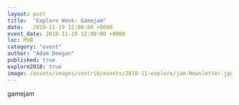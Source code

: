 ```yaml
---
layout: post
title:  "Explore Week: Gamejam"
date:   2018-11-19 12:00:00 +0000
event_date: 2018-11-19 12:00:00 +0000
loc: MVB
category: "event"
author: "Adam Deegan"
published: true
explore2018: true
image: /assets/images/contrib/events/2018-11-explore/jam-Newsletter.jpg
---
```


gamejam
